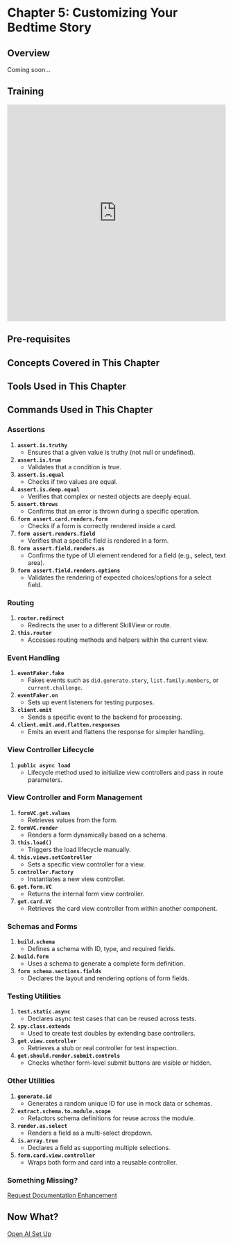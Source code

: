 # Chapter 5: Customizing Your Bedtime Story

## Overview

Coming soon...

## Training 

<div class="video-container">
    <iframe width="100%" height="500" src="https://www.youtube.com/embed/k9zAD_TEY_k?feature=shared" title="YouTube video player" frameborder="0" allow="accelerometer; autoplay; clipboard-write; encrypted-media; gyroscope; picture-in-picture; web-share" referrerpolicy="strict-origin-when-cross-origin" allowfullscreen></iframe>
</div>

## Pre-requisites

## Concepts Covered in This Chapter

## Tools Used in This Chapter

## Commands Used in This Chapter

### **Assertions**
1. **`assert.is.truthy`**  
   - Ensures that a given value is truthy (not null or undefined).
2. **`assert.is.true`**  
   - Validates that a condition is true.
3. **`assert.is.equal`**  
   - Checks if two values are equal.
4. **`assert.is.deep.equal`**  
   - Verifies that complex or nested objects are deeply equal.
5. **`assert.throws`**  
   - Confirms that an error is thrown during a specific operation.
6. **`form assert.card.renders.form`**  
   - Checks if a form is correctly rendered inside a card.
7. **`form assert.renders.field`**  
   - Verifies that a specific field is rendered in a form.
8. **`form assert.field.renders.as`**  
   - Confirms the type of UI element rendered for a field (e.g., select, text area).
9. **`form assert.field.renders.options`**  
   - Validates the rendering of expected choices/options for a select field.

### **Routing**
1. **`router.redirect`**  
   - Redirects the user to a different SkillView or route.
2. **`this.router`**  
   - Accesses routing methods and helpers within the current view.

### **Event Handling**
1. **`eventFaker.fake`**  
   - Fakes events such as `did.generate.story`, `list.family.members`, or `current.challenge`.
2. **`eventFaker.on`**  
   - Sets up event listeners for testing purposes.
3. **`client.emit`**  
   - Sends a specific event to the backend for processing.
4. **`client.emit.and.flatten.responses`**  
   - Emits an event and flattens the response for simpler handling.

### **View Controller Lifecycle**
1. **`public async load`**  
   - Lifecycle method used to initialize view controllers and pass in route parameters.

### **View Controller and Form Management**
1. **`formVC.get.values`**  
   - Retrieves values from the form.
2. **`formVC.render`**  
   - Renders a form dynamically based on a schema.
3. **`this.load()`**  
   - Triggers the load lifecycle manually.
4. **`this.views.setController`**  
   - Sets a specific view controller for a view.
5. **`controller.Factory`**  
   - Instantiates a new view controller.
6. **`get.form.VC`**  
   - Returns the internal form view controller.
7. **`get.card.VC`**  
   - Retrieves the card view controller from within another component.

### **Schemas and Forms**
1. **`build.schema`**  
   - Defines a schema with ID, type, and required fields.
2. **`build.form`**  
   - Uses a schema to generate a complete form definition.
3. **`form schema.sections.fields`**  
   - Declares the layout and rendering options of form fields.

### **Testing Utilities**
1. **`test.static.async`**  
   - Declares async test cases that can be reused across tests.
2. **`spy.class.extends`**  
   - Used to create test doubles by extending base controllers.
3. **`get.view.controller`**  
   - Retrieves a stub or real controller for test inspection.
4. **`get.should.render.submit.controls`**  
   - Checks whether form-level submit buttons are visible or hidden.

### **Other Utilities**
1. **`generate.id`**  
   - Generates a random unique ID for use in mock data or schemas.
2. **`extract.schema.to.module.scope`**  
   - Refactors schema definitions for reuse across the module.
3. **`render.as.select`**  
   - Renders a field as a multi-select dropdown.
4. **`is.array.true`**  
   - Declares a field as supporting multiple selections.
5. **`form.card.view.controller`**  
   - Wraps both form and card into a reusable controller.

### Something Missing?

<div class="grid-buttons">
    <a class="btn" href="https://forms.gle/2ZMtwUxg1egV8sHT8">Request Documentation Enhancement</a>
</div>

## Now What?

<div class="grid-buttons">
    <a class="btn" href="{{ '/training/building-a-skill/open-ai-setup/' | url }}">Open AI Set Up</a>
</div>